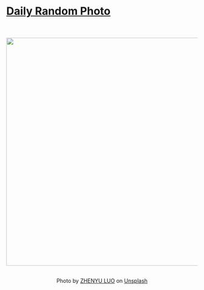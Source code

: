 # [Daily Random Photo](https://www.dailyrandomphoto.com/)

<div align="center">
  <br>
  <br>
  <a href="https://www.dailyrandomphoto.com/p/2024/2024-06-01/"><img src="https://images.unsplash.com/photo-1716619240251-54a22779ed8a?crop=entropy&cs=tinysrgb&fit=max&fm=jpg&ixid=M3w3NzUwOHwwfDF8cmFuZG9tfHx8fHx8fHx8MTcxNzIwMjA4OHw&ixlib=rb-4.0.3&q=80&w=1080" width="600px"></a>
  <br>
  <br>
  <p class="has-text-grey">Photo by <a href="https://unsplash.com/@mrnuclear?utm_source=Daily%20Random%20Photo&amp;utm_medium=referral" target="_blank" rel="noopener noreferrer">ZHENYU LUO</a> on <a href="https://unsplash.com/photos/a-view-of-a-city-at-dusk-from-a-tall-building-7wOwcg9M5Fk?utm_source=Daily%20Random%20Photo&amp;utm_medium=referral" target="_blank" rel="noopener noreferrer">Unsplash</a></p>
</div>
